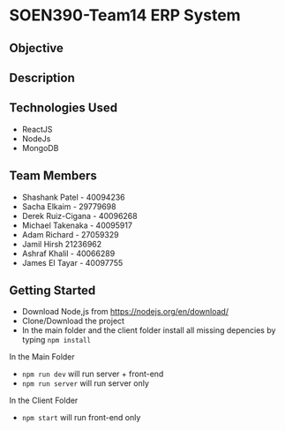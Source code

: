 # SOEN390-Team14 ERP System
## Objective

## Description

## Technologies Used
* ReactJS
* NodeJs
* MongoDB

## Team Members
* Shashank Patel  - 40094236
* Sacha Elkaim - 29779698
* Derek Ruiz-Cigana - 40096268
* Michael Takenaka - 40095917
* Adam Richard - 27059329
* Jamil	Hirsh	21236962
* Ashraf Khalil	- 40066289
* James	El Tayar - 40097755

## Getting Started
* Download Node,js from https://nodejs.org/en/download/
* Clone/Download the project
* In the main folder and the client folder install all missing depencies by typing `npm install` 

In the Main Folder
* `npm run dev` will run server + front-end
* `npm run server` will run server only

In the Client Folder
* `npm start` will run front-end only

